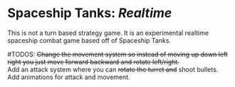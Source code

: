 # Spaceship Tanks: *Realtime*

This is not a turn based strategy game. It is an experimental realtime spaceship combat game based off of Spaceship Tanks.  

#TODOS:
~~Change the movement system so instead of moving up down left right you just move forward backward and rotate left/right.~~  
Add an attack system where you can ~~rotate the turret and~~ shoot bullets.  
Add animations for attack and movement.

